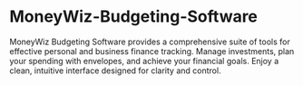 # MoneyWiz-Budgeting-Software
MoneyWiz Budgeting Software provides a comprehensive suite of tools for effective personal and business finance tracking. Manage investments, plan your spending with envelopes, and achieve your financial goals. Enjoy a clean, intuitive interface designed for clarity and control.
